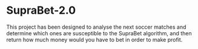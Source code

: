 # SupraBet-2.0
This project has been designed to analyse the next soccer matches and determine which ones are susceptible 
to the SupraBet algorithm, and then return how much money would you have to  bet in order to make profit.   
